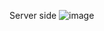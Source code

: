 Server side
![image](https://github.com/user-attachments/assets/c2d357ae-ae96-496f-af75-5cb9c46f5a50)
